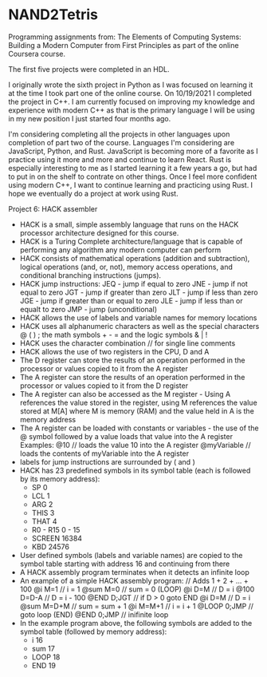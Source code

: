 # NAND2Tetris

Programming assignments from: 
The Elements of Computing Systems: 
Building a Modern Computer from First Principles 
as part of the online Coursera course.

The first five projects were completed in an HDL.

I originally wrote the sixth project in Python as I was focused on learning it 
at the time I took part one of the online course. On 10/19/2021 I completed the
project in C++. I am currently focused on improving my knowledge and experience
with modern C++ as that is the primary language I will be using in my new
position I just started four months ago.

I'm considering completing all the projects in other languages upon completion 
of part two of the course. Languages I'm considering are JavaScript, Python, 
and Rust. JavaScript is becoming more of a favorite as I practice using it more
and more and continue to learn React. Rust is especially interesting to me as I
started learning it a few years a go, but had to put in on the shelf to
contrate on other things. Once I feel more confident using modern C++, I want
to continue learning and practicing using Rust. I hope we eventually do a
project at work using Rust. 

Project 6: HACK assembler
* HACK is a small, simple assembly language that runs on the HACK processor
  architecture designed for this course.
* HACK is a Turing Complete architecture/language that is capable of performing
  any algorithm any modern computer can perform
* HACK consists of mathematical operations (addition and subtraction), logical
  operations (and, or, not), memory access operations, and conditional branching
  instructions (jumps).
* HACK jump instructions:
    JEQ - jump if equal to zero
    JNE - jump if not equal to zero
    JGT - jump if greater than zero
    JLT - jump if less than zero
    JGE - jump if greater than or equal to zero
    JLE - jump if less than or equalt to zero
    JMP - jump (unconditional)
* HACK allows the use of labels and variable names for memory locations
* HACK uses all alphanumeric characters as well as the special characters
  @ ( ) ; the math symbols + - = and the logic symbols & | !
* HACK uses the character combination // for single line comments
* HACK allows the use of two registers in the CPU, D and A
* The D register can store the results of an operation performed in the
  processor or values copied to it from the A register
* The A register can store the results of an operation performed in the
  processor or values copied to it from the D register
* The A register can also be accessed as the M register - Using A references
  the value stored in the register, using M references the value stored at M[A]
  where M is memory (RAM) and the value held in A is the memory address
* The A register can be loaded with constants or variables - the use of the @
  symbol followed by a value loads that value into the A register
  Examples:
      @10  // loads the value 10 into the A register
      @myVariable  // loads the contents of myVariable into the A register
* labels for jump instructions are surrounded by ( and )
* HACK has 23 predefined symbols in its symbol table (each is followed by its
  memory address):
    - SP         0
    - LCL        1
    - ARG        2
    - THIS       3
    - THAT       4
    - R0 - R15   0 - 15
    - SCREEN     16384
    - KBD        24576
* User defined symbols (labels and variable names) are copied to the symbol
  table starting with address 16 and continuing from there
* A HACK assembly program terminates when it detects an infinite loop
* An example of a simple HACK assembly program:
    // Adds 1 + 2 + ... + 100
        @i
        M=1     // i = 1
        @sum
        M=0     // sum = 0
    (LOOP)
        @i
        D=M     // D = i
        @100
        D=D-A   // D = i - 100
        @END
        D;JGT   // if D > 0 goto END
        @i
        D=M     // D = i
        @sum
        M=D+M   // sum = sum + 1
        @i
        M=M+1   // i = i + 1
        @LOOP
        0;JMP   // goto loop
    (END)
        @END
        0;JMP   // inifinite loop
* In the example program above, the following symbols are added to the symbol
  table (followed by memory address):
    - i     16
    - sum   17
    - LOOP  18
    - END   19